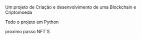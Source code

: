 Um projeto de Criação e desenvolvimento de uma Blockchain e Criptomoeda

 Todo o projeto em Python 

 proximo passo NFT´S 
